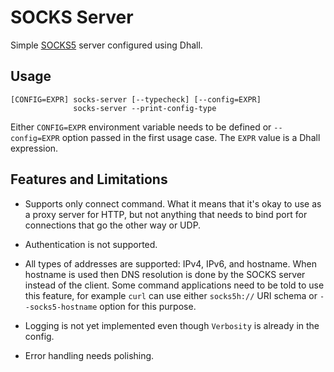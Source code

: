 # SOCKS Server

Simple [SOCKS5](https://en.wikipedia.org/wiki/SOCKS) server configured using
Dhall.


## Usage

```
[CONFIG=EXPR] socks-server [--typecheck] [--config=EXPR]
              socks-server --print-config-type
```

Either `CONFIG=EXPR` environment variable needs to be defined or
`--config=EXPR` option passed in the first usage case. The `EXPR` value is a
Dhall expression.


## Features and Limitations

* Supports only connect command. What it means that it's okay to use as a proxy
  server for HTTP, but not anything that needs to bind port for connections
  that go the other way or UDP.

* Authentication is not supported.

* All types of addresses are supported: IPv4, IPv6, and hostname. When hostname
  is used then DNS resolution is done by the SOCKS server instead of the
  client. Some command applications need to be told to use this feature, for
  example `curl` can use either `socks5h://` URI schema or `--socks5-hostname`
  option for this purpose.

* Logging is not yet implemented even though `Verbosity` is already in the
  config.

* Error handling needs polishing.
